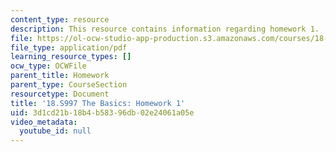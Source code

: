 ```yaml
---
content_type: resource
description: This resource contains information regarding homework 1.
file: https://ol-ocw-studio-app-production.s3.amazonaws.com/courses/18-s997-introduction-to-matlab-programming-fall-2011/3d1cd21b18b4b58396db02e24061a05e_MIT18_S997F11_Homework_1.pdf
file_type: application/pdf
learning_resource_types: []
ocw_type: OCWFile
parent_title: Homework
parent_type: CourseSection
resourcetype: Document
title: '18.S997 The Basics: Homework 1'
uid: 3d1cd21b-18b4-b583-96db-02e24061a05e
video_metadata:
  youtube_id: null
---
```


